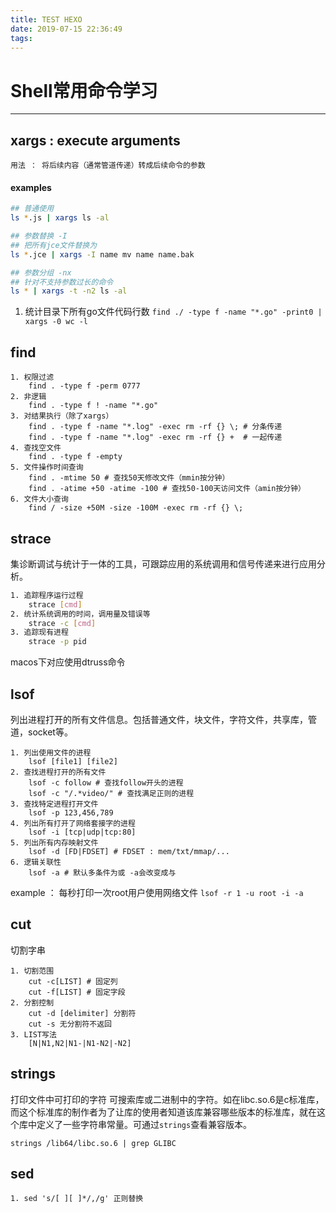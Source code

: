 ```yaml
---
title: TEST HEXO
date: 2019-07-15 22:36:49
tags:
---
```



# Shell常用命令学习
---

## xargs : execute arguments

    用法 ： 将后续内容（通常管道传递）转成后续命令的参数

#### examples
```sh
## 普通使用
ls *.js | xargs ls -al

## 参数替换 -I
## 把所有jce文件替换为
ls *.jce | xargs -I name mv name name.bak

## 参数分组 -nx
## 针对不支持参数过长的命令
ls * | xargs -t -n2 ls -al
```

1. 统计目录下所有go文件代码行数
    `find ./ -type f -name "*.go" -print0 | xargs -0 wc -l`
    

## find

```
1. 权限过滤 
    find . -type f -perm 0777 
2. 非逻辑
    find . -type f ! -name "*.go"
3. 对结果执行（除了xargs）
    find . -type f -name "*.log" -exec rm -rf {} \; # 分条传递
    find . -type f -name "*.log" -exec rm -rf {} +  # 一起传递
4. 查找空文件
    find . -type f -empty
5. 文件操作时间查询
    find . -mtime 50 # 查找50天修改文件（mmin按分钟）
    find . -atime +50 -atime -100 # 查找50-100天访问文件（amin按分钟）
6. 文件大小查询
    find / -size +50M -size -100M -exec rm -rf {} \;
```

## strace

集诊断调试与统计于一体的工具，可跟踪应用的系统调用和信号传递来进行应用分析。

```sh
1. 追踪程序运行过程
    strace [cmd] 
2. 统计系统调用的时间，调用量及错误等
    strace -c [cmd]
3. 追踪现有进程
    strace -p pid
```

macos下对应使用dtruss命令

## lsof

列出进程打开的所有文件信息。包括普通文件，块文件，字符文件，共享库，管道，socket等。

```
1. 列出使用文件的进程
    lsof [file1] [file2]
2. 查找进程打开的所有文件
    lsof -c follow # 查找follow开头的进程
    lsof -c "/.*video/" # 查找满足正则的进程
3. 查找特定进程打开文件
    lsof -p 123,456,789 
4. 列出所有打开了网络套接字的进程
    lsof -i [tcp|udp|tcp:80]
5. 列出所有内存映射文件
    lsof -d [FD|FDSET] # FDSET : mem/txt/mmap/...
6. 逻辑关联性
    lsof -a # 默认多条件为或 -a会改变成与
```
example ： 每秒打印一次root用户使用网络文件
`lsof -r 1 -u root -i -a`

## cut

切割字串

```
1. 切割范围
    cut -c[LIST] # 固定列
    cut -f[LIST] # 固定字段
2. 分割控制
    cut -d [delimiter] 分割符
    cut -s 无分割符不返回
3. LIST写法
    [N|N1,N2|N1-|N1-N2|-N2]
```

## strings

打印文件中可打印的字符
可搜索库或二进制中的字符。如在libc.so.6是c标准库，而这个标准库的制作者为了让库的使用者知道该库兼容哪些版本的标准库，就在这个库中定义了一些字符串常量。可通过`strings`查看兼容版本。

```
strings /lib64/libc.so.6 | grep GLIBC
```

## sed

```
1. sed 's/[ ][ ]*/,/g' 正则替换
```


